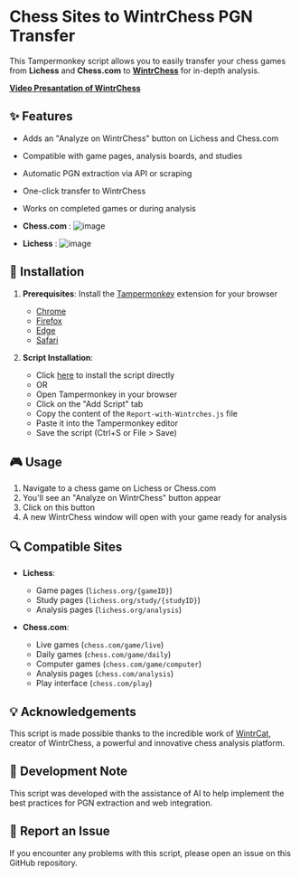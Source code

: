 # Chess Sites to WintrChess PGN Transfer

This Tampermonkey script allows you to easily transfer your chess games from **Lichess** and **Chess.com** to **[WintrChess](https://wintrchess.com/)** for in-depth analysis.

**[Video Presantation of WintrChess](https://youtu.be/rT5isX7mQds?si=6taY4ExPdrVeVkfr)**

## ✨ Features

- Adds an "Analyze on WintrChess" button on Lichess and Chess.com
- Compatible with game pages, analysis boards, and studies
- Automatic PGN extraction via API or scraping
- One-click transfer to WintrChess
- Works on completed games or during analysis

- **Chess.com** : ![image](https://github.com/user-attachments/assets/e9563ffb-32fb-4a8d-a2e8-651bbd49b0d4)
- **Lichess** : ![image](https://github.com/user-attachments/assets/113ba51b-7539-47a2-bf96-dea6679b2d8f)


## 🚀 Installation

1. **Prerequisites**: Install the [Tampermonkey](https://www.tampermonkey.net/) extension for your browser
   - [Chrome](https://chrome.google.com/webstore/detail/tampermonkey/dhdgffkkebhmkfjojejmpbldmpobfkfo)
   - [Firefox](https://addons.mozilla.org/en-US/firefox/addon/tampermonkey/)
   - [Edge](https://microsoftedge.microsoft.com/addons/detail/tampermonkey/iikmkjmpaadaobahmlepeloendndfphd)
   - [Safari](https://apps.apple.com/app/tampermonkey/id1482490089)

2. **Script Installation**:
   - Click [here](https://github.com/LucasM548/Report-with-Wintrches/raw/main/Report-with-Wintrches.js) to install the script directly
   - OR
   - Open Tampermonkey in your browser
   - Click on the "Add Script" tab
   - Copy the content of the `Report-with-Wintrches.js` file
   - Paste it into the Tampermonkey editor
   - Save the script (Ctrl+S or File > Save)

## 🎮 Usage

1. Navigate to a chess game on Lichess or Chess.com
2. You'll see an "Analyze on WintrChess" button appear
3. Click on this button
4. A new WintrChess window will open with your game ready for analysis

## 🔍 Compatible Sites

- **Lichess**:
  - Game pages (`lichess.org/{gameID}`)
  - Study pages (`lichess.org/study/{studyID}`)
  - Analysis pages (`lichess.org/analysis`)

- **Chess.com**:
  - Live games (`chess.com/game/live`)
  - Daily games (`chess.com/game/daily`)
  - Computer games (`chess.com/game/computer`)
  - Analysis pages (`chess.com/analysis`)
  - Play interface (`chess.com/play`)

## 💡 Acknowledgements

This script is made possible thanks to the incredible work of [WintrCat](https://wintrcat.uk/), creator of WintrChess, a powerful and innovative chess analysis platform.

## 🤖 Development Note

This script was developed with the assistance of AI to help implement the best practices for PGN extraction and web integration.

## 🐛 Report an Issue

If you encounter any problems with this script, please open an issue on this GitHub repository.
